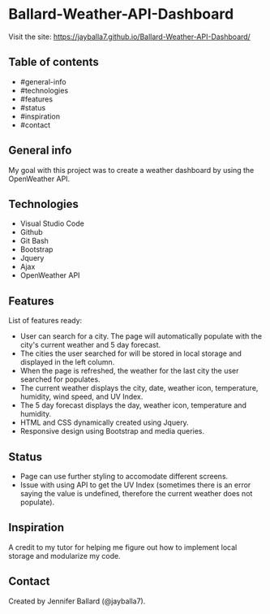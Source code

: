# Ballard-Weather-API-Dashboard
Visit the site: https://jayballa7.github.io/Ballard-Weather-API-Dashboard/

## Table of contents
* #general-info
* #technologies
* #features
* #status
* #inspiration
* #contact

## General info
My goal with this project was to create a weather dashboard by using the OpenWeather API. 

## Technologies
* Visual Studio Code
* Github
* Git Bash
* Bootstrap
* Jquery
* Ajax
* OpenWeather API

## Features
List of features ready:
* User can search for a city. The page will automatically populate with the city's current weather and 5 day forecast.
* The cities the user searched for will be stored in local storage and displayed in the left column.
* When the page is refreshed, the weather for the last city the user searched for populates.
* The current weather displays the city, date, weather icon, temperature, humidity, wind speed, and UV Index. 
* The 5 day forecast displays the day, weather icon, temperature and humidity.
* HTML and CSS dynamically created using Jquery.
* Responsive design using Bootstrap and media queries.

## Status
* Page can use further styling to accomodate different screens. 
* Issue with using API to get the UV Index (sometimes there is an error saying the value is undefined, therefore the current weather does not populate).

## Inspiration
A credit to my tutor for helping me figure out how to implement local storage and modularize my code.

## Contact
Created by Jennifer Ballard (@jayballa7).